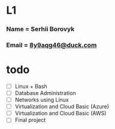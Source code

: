 # L1
### Name    = Serhii Borovyk 
### Email   = 8y9aqg46@duck.com

# todo
- [ ] Linux + Bash 
- [ ] Database Administration 
- [ ] Networks using Linux 
- [ ] Virtualization and Cloud Basic (Azure) 
- [ ] Virtualization and Cloud Basic (AWS)
- [ ] Final project 

